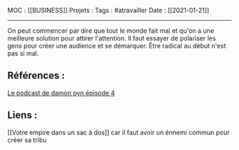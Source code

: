 
MOC : [[BUSINESS]]
Projets : 
Tags : #atravailler
Date : [[2021-01-21]]
***

On peut commencer par dire que tout le monde fait mal et qu'on a une meilleure solution pour attirer l'attention.
Il faut essayer de polariser les gens pour créer une audience et se démarquer.
Être radical au début n'est pas si mal.

## Références :

[Le podcast de damon pyn épisode 4](https://damonpyn.com/ydkm/)

## Liens :

[[Votre empire dans un sac à dos]] car il faut avoir un énnemi commun pour créer sa tribu